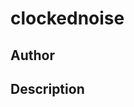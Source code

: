 # clockednoise

## Author

<!-- Insert Your Name Here -->

## Description

<!-- Describe your example here -->
